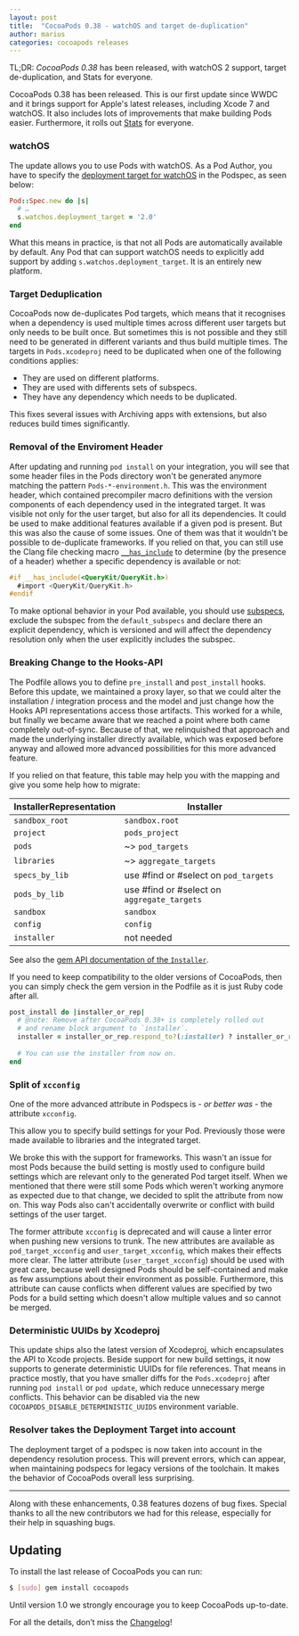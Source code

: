 ```yaml
---
layout: post
title:  "CocoaPods 0.38 - watchOS and target de-duplication"
author: marius
categories: cocoapods releases
---
```


TL;DR: _CocoaPods 0.38_ has been released, with watchOS 2 support, target de-duplication, and Stats for everyone.

<!-- more -->

CocoaPods 0.38 has been released.
This is our first update since WWDC and it brings support for Apple's latest releases, including Xcode 7 and watchOS.
It also includes lots of improvements that make building Pods easier.
Furthermore, it rolls out [Stats](http://blog.cocoapods.org/Stats/) for everyone.


### watchOS

The update allows you to use Pods with watchOS.
As a Pod Author, you have to specify the [deployment target
for watchOS](https://guides.cocoapods.org/syntax/podspec.html#watchos) in the Podspec, as seen below:

```ruby
Pod::Spec.new do |s|
  # …
  s.watchos.deployment_target = '2.0'
end
```

What this means in practice, is that not all Pods are automatically available by default.
Any Pod that can support watchOS needs to explicitly add support by adding `s.watchos.deployment_target`.
It is an entirely new platform.

### Target Deduplication

CocoaPods now de-duplicates Pod targets, which means that it recognises when a dependency is used multiple times across different user targets but only needs to be built once.
But sometimes this is not possible and they still need to be generated in different variants and thus build multiple times.
The targets in `Pods.xcodeproj` need to be duplicated when one of the following conditions applies:

* They are used on different platforms.
* They are used with differents sets of subspecs.
* They have any dependency which needs to be duplicated.

This fixes several issues with Archiving apps with extensions, but also reduces build times significantly.


### Removal of the Enviroment Header

After updating and running `pod install` on your integration, you will see that some header files in the Pods directory won't be generated anymore matching the pattern `Pods-*-environment.h`.
This was the environment header, which contained precompiler macro definitions with the version components of each dependency used in the integrated target.
It was visible not only for the user target, but also for all its dependencies.
It could be used to make additional features available if a given pod is present.
But this was also the cause of some issues.
One of them was that it wouldn't be possible to de-duplicate frameworks.
If you relied on that, you can still use the Clang file checking macro [`__has_include`](http://clang.llvm.org/docs/LanguageExtensions.html#include-file-checking-macros) to determine (by the presence of a header) whether a specific dependency is available or not:

```objective-c
#if __has_include(<QueryKit/QueryKit.h>)
  #import <QueryKit/QueryKit.h>
#endif
```

To make optional behavior in your Pod available, you should use [subspecs](https://guides.cocoapods.org/syntax/podspec.html#group_subspecs), exclude the subspec from the `default_subspecs` and declare there an explicit dependency, which is versioned and will affect the dependency resolution only when the user explicitly includes the subspec.


### Breaking Change to the Hooks-API

The Podfile allows you to define `pre_install` and `post_install` hooks.
Before this update, we maintained a proxy layer, so that we could alter the installation / integration process and the model and just change how the Hooks API representations access those artifacts.
This worked for a while, but finally we became aware that we reached a point where both came completely out-of-sync.
Because of that, we relinquished that approach and made the underlying installer directly available, which was exposed before anyway and allowed more advanced possibilities for this more advanced feature.

If you relied on that feature, this table may help you with the mapping and give you some help how to migrate:

| InstallerRepresentation   | Installer                                   |
|---------------------------|---------------------------------------------|
| `sandbox_root`            | `sandbox.root`                              |
| `project`                 | `pods_project`                              |
| `pods`                    | ~> `pod_targets`                            |
| `libraries`               | ~> `aggregate_targets`                      |
| `specs_by_lib`            | use #find or #select on `pod_targets`       |
| `pods_by_lib`             | use #find or #select on `aggregate_targets` |
| `sandbox`                 | `sandbox`                                   |
| `config`                  | `config`                                    |
| `installer`               | not needed                                  |

See also the [gem API documentation of the `Installer`](http://www.rubydoc.info/github/cocoapods/cocoapods/Pod/Installer).

If you need to keep compatibility to the older versions of CocoaPods, then you can simply check the gem version in the Podfile as it is just Ruby code after all.

```ruby
post_install do |installer_or_rep|
  # @note: Remove after CocoaPods 0.38+ is completely rolled out
  # and rename block argument to `installer`.
  installer = installer_or_rep.respond_to?(:installer) ? installer_or_rep.installer : installer_or_rep
  
  # You can use the installer from now on.
end
```


### Split of `xcconfig`

One of the more advanced attribute in Podspecs is - _or better was_ - the attribute `xcconfig`.

This allow you to specify build settings for your Pod.
Previously those were made available to libraries and the integrated target.

We broke this with the support for frameworks.
This wasn't an issue for most Pods because the build setting is mostly used to configure build settings which are relevant only to the generated Pod target itself.
When we mentioned that there were still some Pods which weren't working anymore as expected due to that change, we decided to split the attribute from now on.
This way Pods also can't accidentally overwrite or conflict with build settings of the user target.

The former attribute `xcconfig` is deprecated and will cause a linter error when pushing new versions to trunk.
The new attributes are available as `pod_target_xcconfig` and `user_target_xcconfig`, which makes their effects more clear.
The latter attribute (`user_target_xcconfig`) should be used with great care, because well designed Pods should be self-contained and make as few assumptions about their environment as possible.
Furthermore, this attribute can cause conflicts when different values are specified by two Pods for a build setting which doesn't allow multiple values and so cannot be merged.


### Deterministic UUIDs by Xcodeproj

This update ships also the latest version of Xcodeproj, which encapsulates the API to Xcode projects.
Beside support for new build settings, it now supports to generate deterministic UUIDs for file references.
That means in practice mostly, that you have smaller diffs for the `Pods.xcodeproj` after running `pod install` or `pod update`, which reduce unnecessary merge conflicts.
This behavior can be disabled via the new `COCOAPODS_DISABLE_DETERMINISTIC_UUIDS` environment variable.


### Resolver takes the Deployment Target into account

The deployment target of a podspec is now taken into account in the dependency resolution process.
This will prevent errors, which can appear, when maintaining podspecs for legacy versions of the toolchain.
It makes the behavior of CocoaPods overall less surprising.


---

Along with these enhancements, 0.38 features dozens of bug fixes.
Special thanks to all the new contributors we had for this release, especially for their help in squashing bugs.

## Updating

To install the last release of CocoaPods you can run:

```bash
$ [sudo] gem install cocoapods
```

Until version 1.0 we strongly encourage you to keep CocoaPods up-to-date.

For all the details, don’t miss the
[Changelog](https://github.com/CocoaPods/CocoaPods/releases/tag/0.38.0)!
